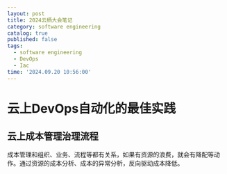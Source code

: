 ```yaml
---
layout: post
title: 2024云栖大会笔记
category: software engineering
catalog: true
published: false
tags:
  - software engineering
  - DevOps
  - Iac
time: '2024.09.20 10:56:00'
---
```


# 云上DevOps自动化的最佳实践
## 云上成本管理治理流程
成本管理和组织、业务、流程等都有关系，如果有资源的浪费，就会有降配等动作。通过资源的成本分析、成本的异常分析，反向驱动成本降低。
